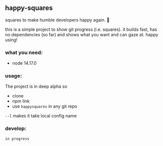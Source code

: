 ## happy-squares

squares to make humble developers happy again. :tomato:

this is a simple project to show git progress (i.e. <insert your color> squares). it builds fast, has no dependencies (so far) and shows what you want and can gaze at. happy using!

### what you need:

- node 14.17.0

### usage:

The project is in deep alpha so
- clone
- npm link
- use `happysquares` in any git repo

`--l` makes it take local config name

### develop:

`in progress`

